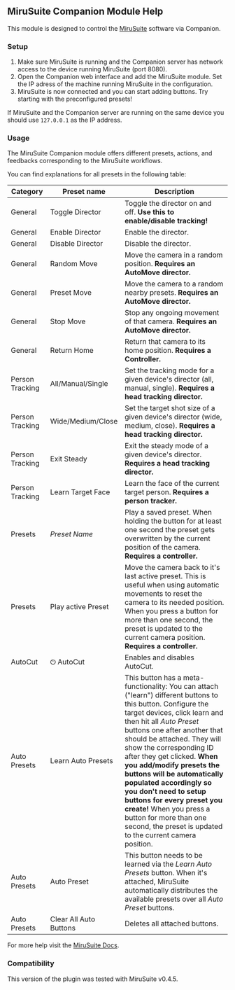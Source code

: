 ## MiruSuite Companion Module Help

This module is designed to control the [MiruSuite](https://mirusuite.de) software via Companion.

### Setup

1. Make sure MiruSuite is running and the Companion server has network access to the device running MiruSuite (port 8080).
2. Open the Companion web interface and add the MiruSuite module. Set the IP adress of the machine running MiruSuite in the configuration.
3. MiruSuite is now connected and you can start adding buttons. Try starting with the preconfigured presets!

If MiruSuite and the Companion server are running on the same device you should use `127.0.0.1` as the IP address.

### Usage
The MiruSuite Companion module offers different presets, actions, and feedbacks corresponding to the MiruSuite workflows. 

You can find explanations for all presets in the following table:

| Category        | Preset name            | Description                                                                                                                                                                                                                                                                                                                                                                                                                                                                                                                                              |
| --------------- | ---------------------- | -------------------------------------------------------------------------------------------------------------------------------------------------------------------------------------------------------------------------------------------------------------------------------------------------------------------------------------------------------------------------------------------------------------------------------------------------------------------------------------------------------------------------------------------------------- |
| General         | Toggle Director        | Toggle the director on and off. **Use this to enable/disable tracking!**                                                                                                                                                                                                                                                                                                                                                                                                                                                                                 |
| General         | Enable Director        | Enable the director.                                                                                                                                                                                                                                                                                                                                                                                                                                                                                                                                     |
| General         | Disable Director       | Disable the director.                                                                                                                                                                                                                                                                                                                                                                                                                                                                                                                                    |
| General         | Random Move            | Move the camera in a random position. **Requires an AutoMove director.**                                                                                                                                                                                                                                                                                                                                                                                                                                                                                 |
| General         | Preset Move            | Move the camera to a random nearby presets. **Requires an AutoMove director.**                                                                                                                                                                                                                                                                                                                                                                                                                                                                           |
| General         | Stop Move              | Stop any ongoing movement of that camera. **Requires an AutoMove director.**                                                                                                                                                                                                                                                                                                                                                                                                                                                                             |
| General         | Return Home            | Return that camera to its home position. **Requires a Controller.**                                                                                                                                                                                                                                                                                                                                                                                                                                                                                      |
| Person Tracking | All/Manual/Single      | Set the tracking mode for a given device's director (all, manual, single). **Requires a head tracking director.**                                                                                                                                                                                                                                                                                                                                                                                                                                        |
| Person Tracking | Wide/Medium/Close      | Set the target shot size of a given device's director (wide, medium, close). **Requires a head tracking director.**                                                                                                                                                                                                                                                                                                                                                                                                                                      |
| Person Tracking | Exit Steady            | Exit the steady mode of a given device's director. **Requires a head tracking director.**                                                                                                                                                                                                                                                                                                                                                                                                                                                                |
| Person Tracking | Learn Target Face      | Learn the face of the current target person. **Requires a person tracker.**                                                                                                                                                                                                                                                                                                                                                                                                                                                                              |
| Presets         | _Preset Name_          | Play a saved preset. When holding the button for at least one second the preset gets overwritten by the current position of the camera. **Requires a controller.**                                                                                                                                                                                                                                                                                                                                                                                       |
| Presets         | Play active Preset     | Move the camera back to it's last active preset. This is useful when using automatic movements to reset the camera to its needed position. When you press a button for more than one second, the preset is updated to the current camera position. **Requires a controller.**                                                                                                                                                                                                                                                                            |
| AutoCut         | ⏻ AutoCut              | Enables and disables AutoCut.                                                                                                                                                                                                                                                                                                                                                                                                                                                                                                                            |
| Auto Presets    | Learn Auto Presets     | This button has a meta-functionality: You can attach ("learn") different buttons to this button. Configure the target devices, click learn and then hit all *Auto Preset* buttons one after another that should be attached. They will show the corresponding ID after they get clicked. **When you add/modify presets the buttons will be automatically populated accordingly so you don't need to setup buttons for every preset you create!** When you press a button for more than one second, the preset is updated to the current camera position. |
| Auto Presets    | Auto Preset            | This button needs to be learned via the *Learn Auto Presets* button. When it's attached, MiruSuite automatically distributes the available presets over all *Auto Preset* buttons.                                                                                                                                                                                                                                                                                                                                                                       |
| Auto Presets    | Clear All Auto Buttons | Deletes all attached buttons.                                                                                                                                                                                                                                                                                                                                                                                                                                                                                                                            |


For more help visit the [MiruSuite Docs](https://docs.mirusuite.de/advanced/companion.html).

### Compatibility
This version of the plugin was tested with MiruSuite v0.4.5.